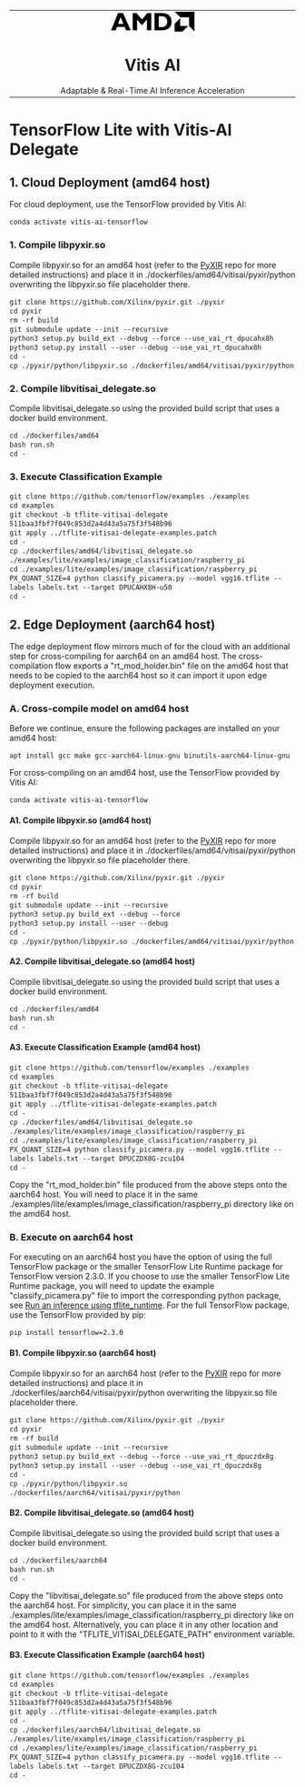﻿<table class="sphinxhide">
 <tr>
   <td align="center"><img src="https://raw.githubusercontent.com/Xilinx/Image-Collateral/main/xilinx-logo.png" width="30%"/><h1>Vitis AI</h1><h0>Adaptable & Real-Time AI Inference Acceleration</h0>
   </td>
 </tr>
</table>


# TensorFlow Lite with Vitis-AI Delegate

## 1. Cloud Deployment (amd64 host)

For cloud deployment, use the TensorFlow provided by Vitis AI:
```
conda activate vitis-ai-tensorflow
```

### 1. Compile libpyxir.so

Compile libpyxir.so for an amd64 host (refer to the [PyXIR](https://github.com/Xilinx/pyxir) repo for more detailed instructions) and place it in ./dockerfiles/amd64/vitisai/pyxir/python overwriting the libpyxir.so file placeholder there.
```
git clone https://github.com/Xilinx/pyxir.git ./pyxir
cd pyxir
rm -rf build
git submodule update --init --recursive
python3 setup.py build_ext --debug --force --use_vai_rt_dpucahx8h
python3 setup.py install --user --debug --use_vai_rt_dpucahx8h
cd -
cp ./pyxir/python/libpyxir.so ./dockerfiles/amd64/vitisai/pyxir/python
```

### 2. Compile libvitisai_delegate.so

Compile libvitisai_delegate.so using the provided build script that uses a docker build environment.
```
cd ./dockerfiles/amd64
bash run.sh
cd -
```

### 3. Execute Classification Example

```
git clone https://github.com/tensorflow/examples ./examples
cd examples
git checkout -b tflite-vitisai-delegate 511baa3fbf7f049c853d2a4d43a5a75f3f548b96
git apply ../tflite-vitisai-delegate-examples.patch
cd -
cp ./dockerfiles/amd64/libvitisai_delegate.so ./examples/lite/examples/image_classification/raspberry_pi
cd ./examples/lite/examples/image_classification/raspberry_pi
PX_QUANT_SIZE=4 python classify_picamera.py --model vgg16.tflite --labels labels.txt --target DPUCAHX8H-u50
cd -
```

## 2. Edge Deployment (aarch64 host)

The edge deployment flow mirrors much of for the cloud with an additional step for cross-compiling for aarch64 on an amd64 host.  The cross-compilation flow exports a "rt_mod_holder.bin" file on the amd64 host that needs to be copied to the aarch64 host so it can import it upon edge deployment execution.

### A. Cross-compile model on amd64 host

Before we continue, ensure the following packages are installed on your amd64 host:
```
apt install gcc make gcc-aarch64-linux-gnu binutils-aarch64-linux-gnu
```

For cross-compiling on an amd64 host, use the TensorFlow provided by Vitis AI:
```
conda activate vitis-ai-tensorflow
```

#### A1. Compile libpyxir.so (amd64 host)

Compile libpyxir.so for an amd64 host (refer to the [PyXIR](https://github.com/Xilinx/pyxir) repo for more detailed instructions) and place it in ./dockerfiles/amd64/vitisai/pyxir/python overwriting the libpyxir.so file placeholder there.
```
git clone https://github.com/Xilinx/pyxir.git ./pyxir
cd pyxir
rm -rf build
git submodule update --init --recursive
python3 setup.py build_ext --debug --force
python3 setup.py install --user --debug
cd -
cp ./pyxir/python/libpyxir.so ./dockerfiles/amd64/vitisai/pyxir/python
```

#### A2. Compile libvitisai_delegate.so (amd64 host)

Compile libvitisai_delegate.so using the provided build script that uses a docker build environment.
```
cd ./dockerfiles/amd64
bash run.sh
cd -
```

#### A3. Execute Classification Example (amd64 host)

```
git clone https://github.com/tensorflow/examples ./examples
cd examples
git checkout -b tflite-vitisai-delegate 511baa3fbf7f049c853d2a4d43a5a75f3f548b96
git apply ../tflite-vitisai-delegate-examples.patch
cd -
cp ./dockerfiles/amd64/libvitisai_delegate.so ./examples/lite/examples/image_classification/raspberry_pi
cd ./examples/lite/examples/image_classification/raspberry_pi
PX_QUANT_SIZE=4 python classify_picamera.py --model vgg16.tflite --labels labels.txt --target DPUCZDX8G-zcu104
cd -
```

Copy the "rt_mod_holder.bin" file produced from the above steps onto the aarch64 host.  You will need to place it in the same ./examples/lite/examples/image_classification/raspberry_pi directory like on the amd64 host.

### B. Execute on aarch64 host

For executing on an aarch64 host you have the option of using the full TensorFlow package or the smaller TensorFlow Lite Runtime package for TensorFlow version 2.3.0.  If you choose to use the smaller TensorFlow Lite Runtime package, you will need to update the example "classify_picamera.py" file to import the corresponding python package, see [Run an inference using tflite_runtime](https://www.tensorflow.org/lite/guide/python).  For the full TensorFlow package, use the TensorFlow provided by pip:
```
pip install tensorflow=2.3.0
```

#### B1. Compile libpyxir.so (aarch64 host)

Compile libpyxir.so for an aarch64 host (refer to the [PyXIR](https://github.com/Xilinx/pyxir) repo for more detailed instructions) and place it in ./dockerfiles/aarch64/vitisai/pyxir/python overwriting the libpyxir.so file placeholder there.
```
git clone https://github.com/Xilinx/pyxir.git ./pyxir
cd pyxir
rm -rf build
git submodule update --init --recursive
python3 setup.py build_ext --debug --force --use_vai_rt_dpuczdx8g
python3 setup.py install --user --debug --use_vai_rt_dpuczdx8g
cd -
cp ./pyxir/python/libpyxir.so ./dockerfiles/aarch64/vitisai/pyxir/python
```

#### B2. Compile libvitisai_delegate.so (amd64 host)

Compile libvitisai_delegate.so using the provided build script that uses a docker build environment.
```
cd ./dockerfiles/aarch64
bash run.sh
cd -
```

Copy the "libvitisai_delegate.so" file produced from the above steps onto the aarch64 host.  For simplicity, you can place it in the same ./examples/lite/examples/image_classification/raspberry_pi directory like on the amd64 host.  Alternatively, you can place it in any other location and point to it with the "TFLITE_VITISAI_DELEGATE_PATH" environment variable.

#### B3. Execute Classification Example (aarch64 host)

```
git clone https://github.com/tensorflow/examples ./examples
cd examples
git checkout -b tflite-vitisai-delegate 511baa3fbf7f049c853d2a4d43a5a75f3f548b96
git apply ../tflite-vitisai-delegate-examples.patch
cd -
cp ./dockerfiles/aarch64/libvitisai_delegate.so ./examples/lite/examples/image_classification/raspberry_pi
cd ./examples/lite/examples/image_classification/raspberry_pi
PX_QUANT_SIZE=4 python classify_picamera.py --model vgg16.tflite --labels labels.txt --target DPUCZDX8G-zcu104
cd -
```
